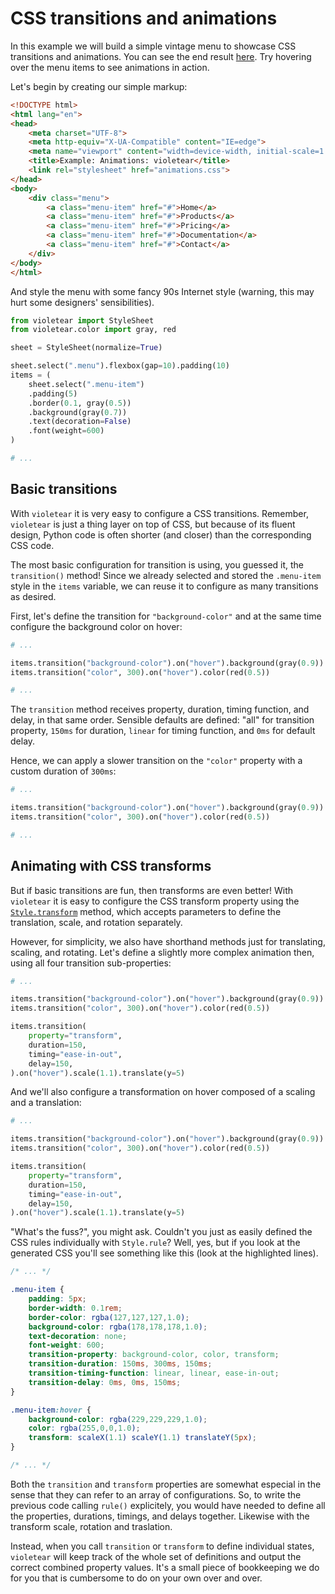 # CSS transitions and animations

In this example we will build a simple vintage menu to showcase CSS transitions and animations. You can see the end result [here](animations.html). Try hovering over the menu items to see animations in action.

Let's begin by creating our simple markup:

```html title="animations.html"
<!DOCTYPE html>
<html lang="en">
<head>
    <meta charset="UTF-8">
    <meta http-equiv="X-UA-Compatible" content="IE=edge">
    <meta name="viewport" content="width=device-width, initial-scale=1.0">
    <title>Example: Animations: violetear</title>
    <link rel="stylesheet" href="animations.css">
</head>
<body>
    <div class="menu">
        <a class="menu-item" href="#">Home</a>
        <a class="menu-item" href="#">Products</a>
        <a class="menu-item" href="#">Pricing</a>
        <a class="menu-item" href="#">Documentation</a>
        <a class="menu-item" href="#">Contact</a>
    </div>
</body>
</html>
```

And style the menu with some fancy 90s Internet style (warning, this may hurt some designers' sensibilities).

```python title="animations.py"
from violetear import StyleSheet
from violetear.color import gray, red

sheet = StyleSheet(normalize=True)

sheet.select(".menu").flexbox(gap=10).padding(10)
items = (
    sheet.select(".menu-item")
    .padding(5)
    .border(0.1, gray(0.5))
    .background(gray(0.7))
    .text(decoration=False)
    .font(weight=600)
)

# ...
```

## Basic transitions

With `violetear` it is very easy to configure a CSS transitions. Remember, `violetear` is just a thing layer on top of CSS, but because of its fluent design, Python code is often shorter (and closer) than the corresponding CSS code.

The most basic configuration for transition is using, you guessed it, the `transition()` method! Since we already selected and stored the `.menu-item` style in the `items` variable, we can reuse it to configure as many transitions as desired.

First, let's define the transition for `"background-color"` and at the same time configure the background color on hover:

```python title="animations.py" hl_lines="3"
# ...

items.transition("background-color").on("hover").background(gray(0.9))
items.transition("color", 300).on("hover").color(red(0.5))

# ...
```

The `transition` method receives property, duration, timing function, and delay, in that same order.
Sensible defaults are defined: "all" for transition property, `150ms` for duration, `linear` for timing function, and `0ms` for default delay.

Hence, we can apply a slower transition on the `"color"` property with a custom duration of `300ms`:

```python title="animations.py" hl_lines="4"
# ...

items.transition("background-color").on("hover").background(gray(0.9))
items.transition("color", 300).on("hover").color(red(0.5))

# ...
```

## Animating with CSS transforms

But if basic transitions are fun, then transforms are even better! With `violetear` it is easy to configure the CSS transform property using the [`Style.transform`](/violetear/api/violetear.style/#styletransform) method, which accepts parameters to define the translation, scale, and rotation separately.

However, for simplicity, we also have shorthand methods just for translating, scaling, and rotating.
Let's define a slightly more complex animation then, using all four transition sub-properties:

```python title="animations.py" hl_lines="7 8 9 10"
# ...

items.transition("background-color").on("hover").background(gray(0.9))
items.transition("color", 300).on("hover").color(red(0.5))

items.transition(
    property="transform",
    duration=150,
    timing="ease-in-out",
    delay=150,
).on("hover").scale(1.1).translate(y=5)
```

And we'll also configure a transformation on hover composed of a scaling and a translation:

```python title="animations.py" hl_lines="11"
# ...

items.transition("background-color").on("hover").background(gray(0.9))
items.transition("color", 300).on("hover").color(red(0.5))

items.transition(
    property="transform",
    duration=150,
    timing="ease-in-out",
    delay=150,
).on("hover").scale(1.1).translate(y=5)
```

"What's the fuss?", you might ask. Couldn't you just as easily defined the CSS rules individually with `Style.rule`? Well, yes, but if you look at the generated CSS you'll see something like this (look at the highlighted lines).

```css title="animations.css" hl_lines="10 11 12 13 19"
/* ... */

.menu-item {
    padding: 5px;
    border-width: 0.1rem;
    border-color: rgba(127,127,127,1.0);
    background-color: rgba(178,178,178,1.0);
    text-decoration: none;
    font-weight: 600;
    transition-property: background-color, color, transform;
    transition-duration: 150ms, 300ms, 150ms;
    transition-timing-function: linear, linear, ease-in-out;
    transition-delay: 0ms, 0ms, 150ms;
}

.menu-item:hover {
    background-color: rgba(229,229,229,1.0);
    color: rgba(255,0,0,1.0);
    transform: scaleX(1.1) scaleY(1.1) translateY(5px);
}

/* ... */
```

Both the `transition` and `transform` properties are somewhat especial in the sense that they can refer to an array of configurations. So, to write the previous code calling `rule()` explicitely, you would have needed to define all the properties, durations, timings, and delays together. Likewise with the transform scale, rotation and traslation.

Instead, when you call `transition` or `transform` to define individual states, `violetear` will keep track of the whole set of definitions and output the correct combined property values. It's a small piece of bookkeeping we do for you that is cumbersome to do on your own over and over.
